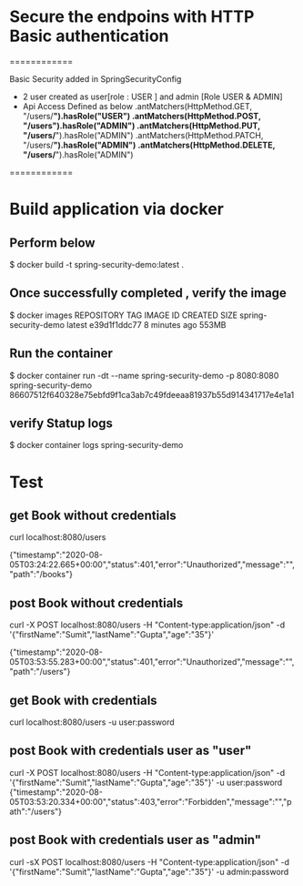 # Secure the endpoins with HTTP Basic authentication

============

Basic Security added in SpringSecurityConfig
 - 2 user created as user[role : USER ] and admin [Role USER & ADMIN]
 - Api Access Defined as below
    .antMatchers(HttpMethod.GET, "/users/**").hasRole("USER")
    .antMatchers(HttpMethod.POST, "/users").hasRole("ADMIN")
    .antMatchers(HttpMethod.PUT, "/users/**").hasRole("ADMIN")
    .antMatchers(HttpMethod.PATCH, "/users/**").hasRole("ADMIN")
    .antMatchers(HttpMethod.DELETE, "/users/**").hasRole("ADMIN")

============

# Build application via docker

## Perform below 

$ docker build -t spring-security-demo:latest .

## Once successfully completed , verify the image
$ docker images
REPOSITORY                          TAG                 IMAGE ID            CREATED             SIZE
spring-security-demo                latest              e39d1f1ddc77        8 minutes ago       553MB

## Run the container 
$ docker container run -dt --name spring-security-demo -p 8080:8080 spring-security-demo
86607512f640328e75ebfd9f1ca3ab7c49fdeeaa81937b55d914341717e4e1a1

## verify Statup logs
$ docker container logs spring-security-demo


# Test
## get Book without credentials
curl localhost:8080/users

{"timestamp":"2020-08-05T03:24:22.665+00:00","status":401,"error":"Unauthorized","message":"","path":"/books"}

## post Book without credentials

curl -X POST localhost:8080/users -H "Content-type:application/json" -d '{"firstName":"Sumit","lastName":"Gupta","age":"35"}'

{"timestamp":"2020-08-05T03:53:55.283+00:00","status":401,"error":"Unauthorized","message":"","path":"/users"}


## get Book with credentials
curl localhost:8080/users -u user:password


## post Book with credentials user as "user"
curl -X POST localhost:8080/users -H "Content-type:application/json" -d '{"firstName":"Sumit","lastName":"Gupta","age":"35"}' -u user:password
{"timestamp":"2020-08-05T03:53:20.334+00:00","status":403,"error":"Forbidden","message":"","path":"/users"}

## post Book with credentials user as "admin"
curl -sX POST localhost:8080/users -H "Content-type:application/json" -d '{"firstName":"Sumit","lastName":"Gupta","age":"35"}' -u admin:password
